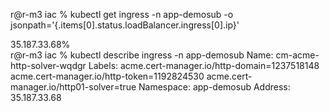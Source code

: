 r@r-m3 iac % kubectl get ingress -n app-demosub -o jsonpath='{.items[0].status.loadBalancer.ingress[0].ip}'

35.187.33.68%                                                                        
r@r-m3 iac % kubectl describe ingress -n app-demosub
Name:             cm-acme-http-solver-wqdgr
Labels:           acme.cert-manager.io/http-domain=1237518148
                  acme.cert-manager.io/http-token=1192824530
                  acme.cert-manager.io/http01-solver=true
Namespace:        app-demosub
Address:          35.187.33.68



